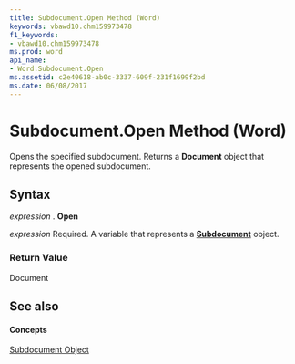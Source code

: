 ```yaml
---
title: Subdocument.Open Method (Word)
keywords: vbawd10.chm159973478
f1_keywords:
- vbawd10.chm159973478
ms.prod: word
api_name:
- Word.Subdocument.Open
ms.assetid: c2e40618-ab0c-3337-609f-231f1699f2bd
ms.date: 06/08/2017
---
```



# Subdocument.Open Method (Word)

Opens the specified subdocument. Returns a  **Document** object that represents the opened subdocument.


## Syntax

 _expression_ . **Open**

 _expression_ Required. A variable that represents a **[Subdocument](subdocument-object-word.md)** object.


### Return Value

Document


## See also


#### Concepts


[Subdocument Object](subdocument-object-word.md)


